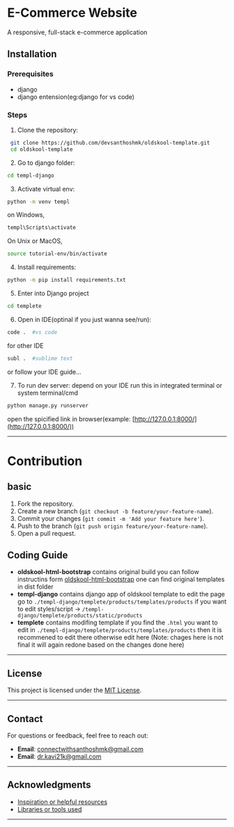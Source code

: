 # E-Commerce Website

A responsive, full-stack e-commerce application

## Installation

### Prerequisites
  - django
  - django entension(eg:django for vs code)

### Steps
  
1. Clone the repository:
  ```bash
   git clone https://github.com/devsanthoshmk/oldskool-template.git
   cd oldskool-template
  ```
2. Go to django folder:
  ```bash
  cd templ-django
  ``` 
3. Activate virtual env:
  ```bash
  python -m venv templ
  ```
  on Windows,
  ```bash
  templ\Scripts\activate
  ```
  On Unix or MacOS,
  ```bash
  source tutorial-env/bin/activate
  ```
4. Install requirements:
  ```bash
  python -m pip install requirements.txt
  ```
5. Enter into Django project
  ```bash
  cd templete 
  ```
6. Open in IDE(optinal if you just wanna see/run):
  ```bash
  code .  #vs code
  ```
  for other IDE
  ```bash
  subl .  #sublime text
  ```
   or follow your IDE guide...

7. To run dev server:
  depend on your IDE run this in integrated terminal or system terminal/cmd
  ```bash
  python manage.py runserver
  ```
  open the spicified link in browser(example: [http://127.0.0.1:8000/](http://127.0.0.1:8000/)) 

---

# Contribution
## basic
1. Fork the repository.
2. Create a new branch (`git checkout -b feature/your-feature-name`).
3. Commit your changes (`git commit -m 'Add your feature here'`).
4. Push to the branch (`git push origin feature/your-feature-name`).
5. Open a pull request.

## Coding Guide
- **oldskool-html-bootstrap** contains original build you can follow instructins form [oldskool-html-bootstrap](https://github.com/PixelRocket-Shop/oldskool-html-bootstrap)
    one can find original templates in dist folder
- **templ-django** contains django app of oldskool template to edit the page go to `./templ-django/templete/products/templates/products`
    if you want to edit styles/script -> `/templ-django/templete/products/static/products`
- **templete** contains modifing template if you find the `.html` you want to edit in `./templ-django/templete/products/templates/products` then it is recommened to edit there
  otherwise edit here (Note: chages here is not final it will again redone based on the changes done here)
  
---

## License

This project is licensed under the [MIT License](LICENSE).

---

## Contact

For questions or feedback, feel free to reach out:

- **Email**: connectwithsanthoshmk@gmail.com
- **Email**: dr.kavi21k@gmail.com
---

## Acknowledgments

- [Inspiration or helpful resources](https://github.com/PixelRocket-Shop/oldskool-html-bootstrap)
- [Libraries or tools used](https://docs.djangoproject.com/en/5.1)

--- 

